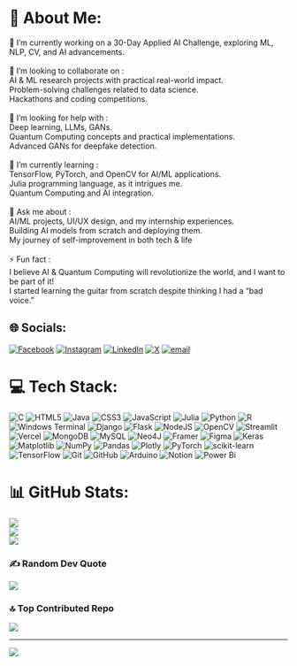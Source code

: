# 💫 About Me:
🔭 I’m currently working on a 30-Day Applied AI Challenge, exploring ML, NLP, CV, and AI advancements.<br><br>👯 I’m looking to collaborate on :<br>      AI & ML research projects with practical real-world impact.<br>      Problem-solving challenges related to data science.<br>      Hackathons and coding competitions.<br><br>🤝 I’m looking for help with :<br>      Deep learning, LLMs, GANs.<br>      Quantum Computing concepts and practical implementations.<br>      Advanced GANs for deepfake detection.<br><br>🌱 I’m currently learning :<br>      TensorFlow, PyTorch, and OpenCV for AI/ML applications.<br>      Julia programming language, as it intrigues me.<br>      Quantum Computing and AI integration.<br><br>💬 Ask me about :<br>      AI/ML projects, UI/UX design, and my internship experiences.<br>      Building AI models from scratch and deploying them.<br>      My journey of self-improvement in both tech & life<br><br>⚡ Fun fact :<br>      I believe AI & Quantum Computing will revolutionize the world, and I want to be part of it!<br>      I started learning the guitar from scratch despite thinking I had a “bad voice.”<br>


## 🌐 Socials:
[![Facebook](https://img.shields.io/badge/Facebook-%231877F2.svg?logo=Facebook&logoColor=white)](https://www.facebook.com/dragonclawer12/) [![Instagram](https://img.shields.io/badge/Instagram-%23E4405F.svg?logo=Instagram&logoColor=white)](https://instagram.com/Aadhi999_) [![LinkedIn](https://img.shields.io/badge/LinkedIn-%230077B5.svg?logo=linkedin&logoColor=white)](https://www.linkedin.com/in/aadhityan-senthil-kumar-483b5a25a/) [![X](https://img.shields.io/badge/X-black.svg?logo=X&logoColor=white)](https://x.com/Aadhi_0212) [![email](https://img.shields.io/badge/Email-D14836?logo=gmail&logoColor=white)](mailto:aadhityansenthil@gmail.com) 

# 💻 Tech Stack:
![C](https://img.shields.io/badge/c-%2300599C.svg?style=flat&logo=c&logoColor=white) ![HTML5](https://img.shields.io/badge/html5-%23E34F26.svg?style=flat&logo=html5&logoColor=white) ![Java](https://img.shields.io/badge/java-%23ED8B00.svg?style=flat&logo=openjdk&logoColor=white) ![CSS3](https://img.shields.io/badge/css3-%231572B6.svg?style=flat&logo=css3&logoColor=white) ![JavaScript](https://img.shields.io/badge/javascript-%23323330.svg?style=flat&logo=javascript&logoColor=%23F7DF1E) ![Julia](https://img.shields.io/badge/-Julia-9558B2?style=flat&logo=julia&logoColor=white) ![Python](https://img.shields.io/badge/python-3670A0?style=flat&logo=python&logoColor=ffdd54) ![R](https://img.shields.io/badge/r-%23276DC3.svg?style=flat&logo=r&logoColor=white) ![Windows Terminal](https://img.shields.io/badge/Windows%20Terminal-%234D4D4D.svg?style=flat&logo=windows-terminal&logoColor=white) ![Django](https://img.shields.io/badge/django-%23092E20.svg?style=flat&logo=django&logoColor=white) ![Flask](https://img.shields.io/badge/flask-%23000.svg?style=flat&logo=flask&logoColor=white) ![NodeJS](https://img.shields.io/badge/node.js-6DA55F?style=flat&logo=node.js&logoColor=white) ![OpenCV](https://img.shields.io/badge/opencv-%23white.svg?style=flat&logo=opencv&logoColor=white) ![Streamlit](https://img.shields.io/badge/Streamlit-%23FE4B4B.svg?style=flat&logo=streamlit&logoColor=white) ![Vercel](https://img.shields.io/badge/vercel-%23000000.svg?style=flat&logo=vercel&logoColor=white) ![MongoDB](https://img.shields.io/badge/MongoDB-%234ea94b.svg?style=flat&logo=mongodb&logoColor=white) ![MySQL](https://img.shields.io/badge/mysql-4479A1.svg?style=flat&logo=mysql&logoColor=white) ![Neo4J](https://img.shields.io/badge/Neo4j-008CC1?style=flat&logo=neo4j&logoColor=white) ![Framer](https://img.shields.io/badge/Framer-black?style=flat&logo=framer&logoColor=blue) ![Figma](https://img.shields.io/badge/figma-%23F24E1E.svg?style=flat&logo=figma&logoColor=white) ![Keras](https://img.shields.io/badge/Keras-%23D00000.svg?style=flat&logo=Keras&logoColor=white) ![Matplotlib](https://img.shields.io/badge/Matplotlib-%23ffffff.svg?style=flat&logo=Matplotlib&logoColor=black) ![NumPy](https://img.shields.io/badge/numpy-%23013243.svg?style=flat&logo=numpy&logoColor=white) ![Pandas](https://img.shields.io/badge/pandas-%23150458.svg?style=flat&logo=pandas&logoColor=white) ![Plotly](https://img.shields.io/badge/Plotly-%233F4F75.svg?style=flat&logo=plotly&logoColor=white) ![PyTorch](https://img.shields.io/badge/PyTorch-%23EE4C2C.svg?style=flat&logo=PyTorch&logoColor=white) ![scikit-learn](https://img.shields.io/badge/scikit--learn-%23F7931E.svg?style=flat&logo=scikit-learn&logoColor=white) ![TensorFlow](https://img.shields.io/badge/TensorFlow-%23FF6F00.svg?style=flat&logo=TensorFlow&logoColor=white) ![Git](https://img.shields.io/badge/git-%23F05033.svg?style=flat&logo=git&logoColor=white) ![GitHub](https://img.shields.io/badge/github-%23121011.svg?style=flat&logo=github&logoColor=white) ![Arduino](https://img.shields.io/badge/-Arduino-00979D?style=flat&logo=Arduino&logoColor=white) ![Notion](https://img.shields.io/badge/Notion-%23000000.svg?style=flat&logo=notion&logoColor=white) ![Power Bi](https://img.shields.io/badge/power_bi-F2C811?style=flat&logo=powerbi&logoColor=black)
# 📊 GitHub Stats:
![](https://github-readme-stats.vercel.app/api?username=Aadhityan-Senthil&theme=tokyonight&hide_border=false&include_all_commits=true&count_private=true)<br/>
![](https://nirzak-streak-stats.vercel.app/?user=Aadhityan-Senthil&theme=tokyonight&hide_border=false)<br/>
![](https://github-readme-stats.vercel.app/api/top-langs/?username=Aadhityan-Senthil&theme=tokyonight&hide_border=false&include_all_commits=true&count_private=true&layout=compact)

### ✍️ Random Dev Quote
![](https://quotes-github-readme.vercel.app/api?type=horizontal&theme=tokyonight)

### 🔝 Top Contributed Repo
![](https://github-contributor-stats.vercel.app/api?username=Aadhityan-Senthil&limit=5&theme=tokyonight&combine_all_yearly_contributions=true)

---
[![](https://visitcount.itsvg.in/api?id=Aadhityan-Senthil&icon=0&color=0)](https://visitcount.itsvg.in)

<!-- Proudly created with GPRM ( https://gprm.itsvg.in ) -->
